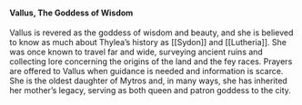 #### Vallus, The Goddess of Wisdom
Vallus is revered as the goddess of wisdom and beauty, and she is believed to know as much about Thylea’s history as [[Sydon]] and [[Lutheria]]. She was once known to travel far and wide, surveying ancient ruins and collecting lore concerning the origins of the land and the fey races. Prayers are offered to Vallus when guidance is needed and information is scarce. She is the oldest daughter of Mytros and, in many ways, she has inherited her mother’s legacy, serving as both queen and patron goddess to the city.